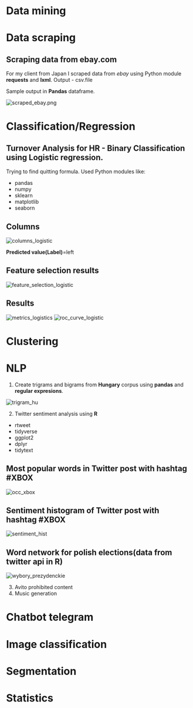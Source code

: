 # Data mining 

# Data scraping

## Scraping data from ebay.com
For my client from Japan I scraped data from *ebay* using Python module **requests** and **lxml**.
Output - csv.file

Sample output in **Pandas** dataframe.

![scraped_ebay.png](scraped_ebay.png)

# Classification/Regression

## Turnover Analysis for HR - **Binary Classification** using **Logistic regression**.
Trying to find quitting formula. Used Python modules like:
- pandas
- numpy
- sklearn
- matplotlib
- seaborn

## Columns 

![columns_logistic](columns_logistic.png)

**Predicted value(Label)**=left


## Feature selection results

![feature_selection_logistic](feature_selection_logistic.png)







## Results

![metrics_logistics](metrics_logistics.png)
![roc_curve_logistic](roc_curve_logistic.png)












# Clustering 


# NLP

1) Create trigrams and bigrams from **Hungary** corpus using **pandas** and **regular expresions**.

![trigram_hu](trigram_hu.png)

2) Twitter sentiment analysis using **R**
- rtweet
- tidyverse
- ggplot2
- dplyr
- tidytext

## Most popular words in Twitter post with hashtag #XBOX
![occ_xbox](occ_xbox.png)

## Sentiment histogram of Twitter post with hashtag #XBOX
![sentiment_hist](sentiment_hist.png)


## Word network for polish elections(data from twitter api in R)
![wybory_prezydenckie](wybory_prezydenckie.png)




3) Avito prohibited content
4) Music generation



# Chatbot telegram


# Image classification


# Segmentation


# Statistics
